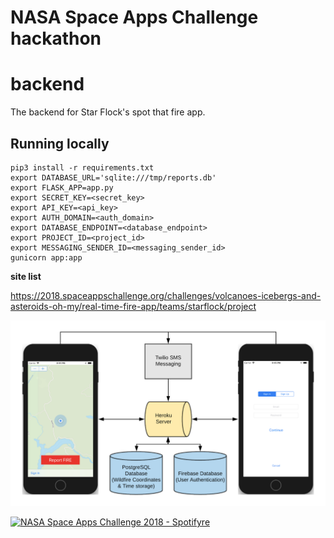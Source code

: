 # NASA Space Apps Challenge hackathon
# backend
The backend for Star Flock's spot that fire app.

## Running locally

```
pip3 install -r requirements.txt
export DATABASE_URL='sqlite:///tmp/reports.db'
export FLASK_APP=app.py
export SECRET_KEY=<secret_key>
export API_KEY=<api_key>
export AUTH_DOMAIN=<auth_domain>
export DATABASE_ENDPOINT=<database_endpoint>
export PROJECT_ID=<project_id>
export MESSAGING_SENDER_ID=<messaging_sender_id>
gunicorn app:app
```

**site list**

https://2018.spaceappschallenge.org/challenges/volcanoes-icebergs-and-asteroids-oh-my/real-time-fire-app/teams/starflock/project

![alt text](https://github.com/starflock/backend/blob/master/spotifyre_diagram.png)

[![NASA Space Apps Challenge 2018 - Spotifyre](https://img.youtube.com/vi/K54UmFABUNE/0.jpg)](https://www.youtube.com/watch?v=K54UmFABUNE)
